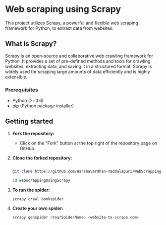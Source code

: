 # Web scraping using Scrapy

This project utilizes Scrapy, a powerful and flexible web scraping framework for Python, to extract data from websites.

## What is Scrapy?

Scrapy is an open-source and collaborative web crawling framework for Python. It provides a set of pre-defined methods and tools for crawling websites, extracting data, and saving it in a structured format. Scrapy is widely used for scraping large amounts of data efficiently and is highly extensible.

### Prerequisites

- Python (>=3.6)
- pip (Python package installer)


## Getting started

1. **Fork the repository:**
   - Click on the "Fork" button at the top right of the repository page on GitHub.

2. **Clone the forked repository:**
   ```bash
   
   git clone https://github.com/Harshavardhan-Yaddalapuri/WebScrappingUsingScrapy.git
   
   cd webscrappingUsingScrapy

3. **To run the spider:**
   ```bash
   scrapy crawl bookspider
   

4. **Create your own spider:**
   ```bash
   scrapy genspider <YourSpiderName> <website-to-scrape.com>


